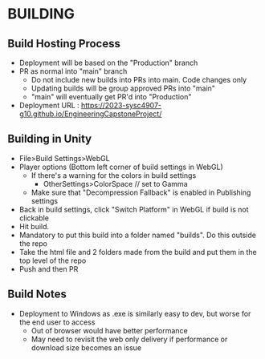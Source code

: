 # BUILDING

## Build Hosting Process

- Deployment will be based on the "Production" branch
- PR as normal into "main" branch
    - Do not include new builds into PRs into main. Code changes only
    - Updating builds will be group approved PRs into "main"
    - "main" will eventually get PR'd into "Production"
- Deployment URL : <https://2023-sysc4907-g10.github.io/EngineeringCapstoneProject/>

## Building in Unity

- File>Build Settings>WebGL
- Player options (Bottom left corner of build settings in WebGL)
    - If there's a warning for the colors in build settings
        - OtherSettings>ColorSpace // set to Gamma
    - Make sure that "Decompression Fallback" is enabled in Publishing settings
- Back in build settings, click "Switch Platform" in WebGL if build is not clickable
- Hit build.
- Mandatory to put this build into a folder named "builds". Do this outside the repo
- Take the html file and 2 folders made from the build and put them in the top level of the repo
- Push and then PR

## Build Notes

- Deployment to Windows as .exe is similarly easy to dev, but worse for the end user to access
    - Out of browser would have better performance
    - May need to revisit the web only delivery if performance or download size becomes an issue
